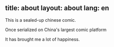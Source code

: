 title: about
layout: about
lang: en
---
This is a sealed-up chinese comic.

Once serialized on China's largest comic platform

It has brought me a lot of happiness.